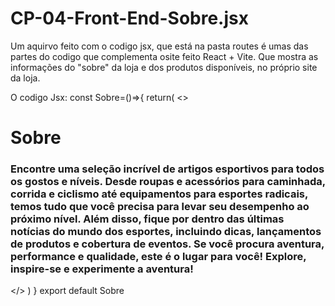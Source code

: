 # CP-04-Front-End-Sobre.jsx
Um aquirvo feito com o codigo jsx, que está na pasta routes é umas das partes do codigo que complementa osite feito React + Vite. Que mostra as informações do "sobre" da loja e dos produtos disponíveis, no próprio site da loja.

O codigo Jsx:
const Sobre=()=>{
    return(
        <>
            <h1>Sobre</h1>
            <h3>
                Encontre uma seleção incrível de artigos esportivos para todos os gostos e níveis. Desde roupas e acessórios para caminhada, corrida e ciclismo até equipamentos para esportes radicais, temos tudo que você precisa para levar seu desempenho ao próximo nível.
                Além disso, fique por dentro das últimas notícias do mundo dos esportes, incluindo dicas, lançamentos de produtos e cobertura de eventos. Se você procura aventura, performance e qualidade, este é o lugar para você!
                Explore, inspire-se e experimente a aventura!
            </h3>
        </>
    )
}
export default Sobre
